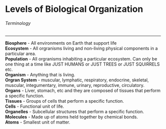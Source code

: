 # Levels of Biological Organization
###### Terminology
----------------
**Biosphere** - All environments on Earth that support life <br>
**Ecosystem** - All orgranisms living and non-living physical components in a particular area. <br>
**Population** - All orgranisms inhabiting a particular ecosystem. Can only be one thing at a time like JUST HUMANS or JUST TREES or JUST SQUIRRELS etc. <br>
**Organism** - Anything that is living. <br>
**Orgran System** - muscular, lymphatic, respiratory, endocrine, skeletal, muscular, integumentary, immune, urinary, reproductive, circulatory. <br>
**Organs** - Liver, stomach, etc and they are composed of tissues that perform a specific function. <br>
**Tissues** - Groups of cells that perform a specific function. <br>
**Cells** - Functional unit of life. <br>
**Organelles** - Subcellular structures that perform a specific function. <br>
**Molecules** - Made up of atoms held together by chemical bonds. <br>
**Atoms** - Smallest unit of matter.
